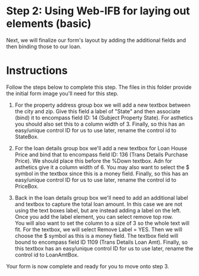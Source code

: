 # Step 2: Using Web-IFB for laying out elements (basic)
Next, we will finalize our form's layout by adding the additional fields and then binding those to our loan.  

# Instructions
Follow the steps below to complete this step. The files in this folder provide the initial form image you'll need for this step.

1. For the property address group box we will add a new textbox between the city and zip.  Give this field a label of "State" and then associate (bind) it to encompass field ID: 14 (Subject Property State).  For asthetics you should also set this to a column width of 3.  Finally, so this has an easy/unique control ID for us to use later, rename the control id to StateBox. 

2. For the loan details group box we'll add a new textbox for Loan House Price and bind that to encompass field ID:  136 (Trans Details Purchase Price).  We should place this before the %Down textbox. Adn for asthetics give it a column width of 6.  You may also want to select the $ symbol in the textbox since this is a money field.  Finally, so this has an easy/unique control ID for us to use later, rename the control id to PriceBox. 

3. Back in the loan details group box we'll need to add an additional label and textbox to capture the total loan amount.  In this case we are not using the text boxes label, but are instead adding a label on the left.  
	Once you add the label element, you can select remove top row.  
	You will also want to set the column to a size of 3 so the whole text will fit.
	For the textbox, we will select Remove Label = YES.  Then we will choose the $ symbol as this is a money field.  The textbox field will bound to encompass field ID 1109 (Trans Details Loan Amt). 
	Finally, so this textbox has an easy/unique control ID for us to use later, rename the control id to LoanAmtBox. 

Your form is now complete and ready for you to move onto step 3.
